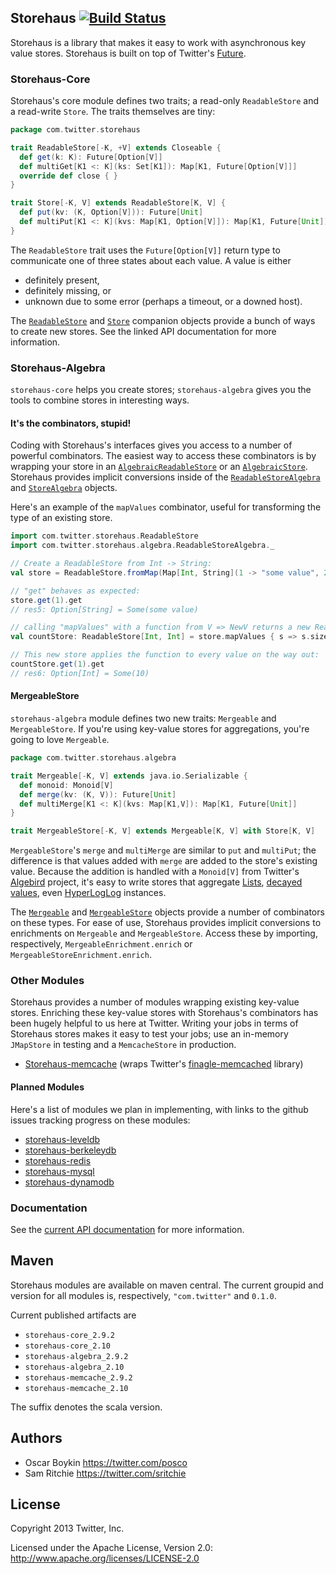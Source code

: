 ## Storehaus [![Build Status](https://secure.travis-ci.org/twitter/storehaus.png)](http://travis-ci.org/twitter/storehaus)

Storehaus is a library that makes it easy to work with asynchronous key value stores. Storehaus is built on top of Twitter's [Future](https://github.com/twitter/util/blob/master/util-core/src/main/scala/com/twitter/util/Future.scala).

### Storehaus-Core

Storehaus's core module defines two traits; a read-only `ReadableStore` and a read-write `Store`. The traits themselves are tiny:

```scala
package com.twitter.storehaus

trait ReadableStore[-K, +V] extends Closeable {
  def get(k: K): Future[Option[V]]
  def multiGet[K1 <: K](ks: Set[K1]): Map[K1, Future[Option[V]]]
  override def close { }
}

trait Store[-K, V] extends ReadableStore[K, V] {
  def put(kv: (K, Option[V])): Future[Unit]
  def multiPut[K1 <: K](kvs: Map[K1, Option[V]]): Map[K1, Future[Unit]]
}
```

The `ReadableStore` trait uses the `Future[Option[V]]` return type to communicate one of three states about each value. A value is either

* definitely present,
* definitely missing, or
* unknown due to some error (perhaps a timeout, or a downed host).

The [`ReadableStore`](http://twitter.github.com/storehaus/#com.twitter.storehaus.ReadableStore$) and [`Store`](http://twitter.github.com/storehaus/#com.twitter.storehaus.Store$) companion objects provide a bunch of ways to create new stores. See the linked API documentation for more information.

### Storehaus-Algebra

`storehaus-core` helps you create stores; `storehaus-algebra` gives you the tools to combine stores in interesting ways.

#### It's the combinators, stupid!

Coding with Storehaus's interfaces gives you access to a number of powerful combinators. The easiest way to access these combinators is by wrapping your store in an [`AlgebraicReadableStore`](http://twitter.github.com/storehaus/#com.twitter.storehaus.algebra.AlgebraicReadableStore) or an [`AlgebraicStore`](http://twitter.github.com/storehaus/#com.twitter.storehaus.algebra.AlgebraicStore). Storehaus provides implicit conversions inside of the [`ReadableStoreAlgebra`](http://twitter.github.com/storehaus/#com.twitter.storehaus.algebra.ReadableStoreAlgebra$) and [`StoreAlgebra`](http://twitter.github.com/storehaus/#com.twitter.storehaus.algebra.StoreAlgebra$) objects.

Here's an example of the `mapValues` combinator, useful for transforming the type of an existing store.

```scala
import com.twitter.storehaus.ReadableStore
import com.twitter.storehaus.algebra.ReadableStoreAlgebra._

// Create a ReadableStore from Int -> String:
val store = ReadableStore.fromMap(Map[Int, String](1 -> "some value", 2 -> "other value"))

// "get" behaves as expected:
store.get(1).get
// res5: Option[String] = Some(some value)

// calling "mapValues" with a function from V => NewV returns a new ReadableStore[K, NewV]:
val countStore: ReadableStore[Int, Int] = store.mapValues { s => s.size }

// This new store applies the function to every value on the way out:
countStore.get(1).get
// res6: Option[Int] = Some(10)
```

#### MergeableStore

`storehaus-algebra` module defines two new traits: `Mergeable` and `MergeableStore`. If you're using key-value stores for aggregations, you're going to love `Mergeable`.

```scala
package com.twitter.storehaus.algebra

trait Mergeable[-K, V] extends java.io.Serializable {
  def monoid: Monoid[V]
  def merge(kv: (K, V)): Future[Unit]
  def multiMerge[K1 <: K](kvs: Map[K1,V]): Map[K1, Future[Unit]]
}

trait MergeableStore[-K, V] extends Mergeable[K, V] with Store[K, V]
```

`MergeableStore`'s `merge` and `multiMerge` are similar to `put` and `multiPut`; the difference is that values added with `merge` are added to the store's existing value. Because the addition is handled with a `Monoid[V]` from Twitter's [Algebird](https://github.com/twitter/algebird) project, it's easy to write stores that aggregate [Lists](http://twitter.github.com/algebird/#com.twitter.algebird.ListMonoid), [decayed values](http://twitter.github.com/algebird/#com.twitter.algebird.DecayedValue), even [HyperLogLog](http://twitter.github.com/algebird/#com.twitter.algebird.HyperLogLog$) instances.

The [`Mergeable`](http://twitter.github.com/storehaus/#com.twitter.storehaus.algebra.Mergeable$) and [`MergeableStore`](http://twitter.github.com/storehaus/#com.twitter.storehaus.algebra.MergeableStore$) objects provide a number of combinators on these types. For ease of use, Storehaus provides implicit conversions to enrichments on `Mergeable` and `MergeableStore`. Access these by importing, respectively, `MergeableEnrichment.enrich` or `MergeableStoreEnrichment.enrich`.

### Other Modules

Storehaus provides a number of modules wrapping existing key-value stores. Enriching these key-value stores with Storehaus's combinators has been hugely helpful to us here at Twitter. Writing your jobs in terms of Storehaus stores makes it easy to test your jobs; use an in-memory `JMapStore` in testing and a `MemcacheStore` in production.

* [Storehaus-memcache](http://twitter.github.com/storehaus/#com.twitter.storehaus.memcache.MemcacheStore) (wraps Twitter's [finagle-memcached](https://github.com/twitter/finagle/tree/master/finagle-memcached) library)

#### Planned Modules

Here's a list of modules we plan in implementing, with links to the github issues tracking progress on these modules:

* [storehaus-leveldb](https://github.com/twitter/storehaus/issues/51)
* [storehaus-berkeleydb](https://github.com/twitter/storehaus/issues/52)
* [storehaus-redis](https://github.com/twitter/storehaus/issues/53)
* [storehaus-mysql](https://github.com/twitter/storehaus/issues/59)
* [storehaus-dynamodb](https://github.com/twitter/storehaus/issues/60)

### Documentation

See the [current API documentation](http://twitter.github.com/storehaus) for more information.

## Maven

Storehaus modules are available on maven central. The current groupid and version for all modules is, respectively, `"com.twitter"` and  `0.1.0`.

Current published artifacts are

* `storehaus-core_2.9.2`
* `storehaus-core_2.10`
* `storehaus-algebra_2.9.2`
* `storehaus-algebra_2.10`
* `storehaus-memcache_2.9.2`
* `storehaus-memcache_2.10`

The suffix denotes the scala version.

## Authors

* Oscar Boykin <https://twitter.com/posco>
* Sam Ritchie <https://twitter.com/sritchie>

## License

Copyright 2013 Twitter, Inc.

Licensed under the Apache License, Version 2.0: http://www.apache.org/licenses/LICENSE-2.0
